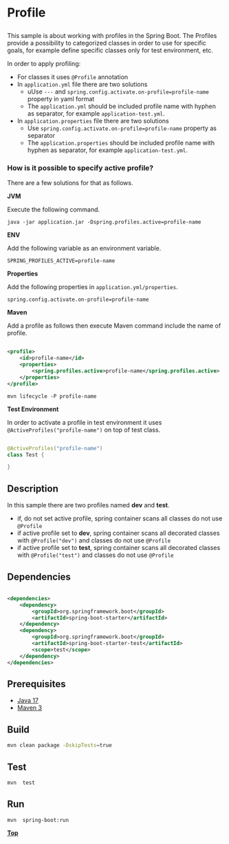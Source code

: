 # <p text-align="center">Profile</p>

<p text-align="justify">

This sample is about working with profiles in the Spring Boot. The Profiles provide a possibility to categorized classes
in order to use for specific goals, for example define specific classes only for test environment, etc.

</p>

<p text-align="justify">

In order to apply profiling:

* For classes it uses `@Profile` annotation
* In `application.yml` file there are two solutions
    * uUse `---` and `spring.config.activate.on-profile=profile-name` property in yaml format
    * The `application.yml` should be included profile name with hyphen as separator, for
      example `application-test.yml`.
* In `application.properties` file there are two solutions
    * Use `spring.config.activate.on-profile=profile-name` property as separator
    * The `application.properties` should be included profile name with hyphen as separator, for
      example `application-test.yml`.

</p>

### How is it possible to specify active profile?

There are a few solutions for that as follows.

**JVM**

Execute the following command.

```shell
java -jar application.jar -Dspring.profiles.active=profile-name
```

**ENV**

Add the following variable as an environment variable.

```dotenv
SPRING_PROFILES_ACTIVE=profile-name
```

**Properties**

Add the following properties in `application.yml/properties`.

```properties
spring.config.activate.on-profile=profile-name
```

**Maven**

Add a profile as follows then execute Maven command include the name of profile.

```xml

<profile>
    <id>profile-name</id>
    <properties>
        <spring.profiles.active>profile-name</spring.profiles.active>
    </properties>
</profile>
```

```shell
mvn lifecycle -P profile-name
```

**Test Environment**

In order to activate a profile in test environment it uses `@ActiveProfiles("profile-name")` on top of test class.

```java

@ActiveProfiles("profile-name")
class Test {

}
```

## Description

In this sample there are two profiles named **dev** and **test**.

* if, do not set active profile, spring container scans all classes do not use `@Profile`
* if active profile set to **dev**, spring container scans all decorated classes with `@Profile("dev")` and classes do
  not use `@Profile`
* if active profile set to **test**, spring container scans all decorated classes with `@Profile("test")` and classes do
  not use `@Profile`

## Dependencies

```xml

<dependencies>
    <dependency>
        <groupId>org.springframework.boot</groupId>
        <artifactId>spring-boot-starter</artifactId>
    </dependency>
    <dependency>
        <groupId>org.springframework.boot</groupId>
        <artifactId>spring-boot-starter-test</artifactId>
        <scope>test</scope>
    </dependency>
</dependencies>
```

## Prerequisites

* [Java 17](https://www.oracle.com/de/java/technologies/downloads/)
* [Maven 3](https://maven.apache.org/index.html)

## Build

```bash
mvn clean package -DskipTests=true
```

## Test

```bash
mvn  test
```

## Run

```bash
mvn  spring-boot:run
```

**<p text-align="center"> [Top](#profile) </p>**